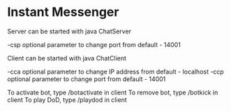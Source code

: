 # Instant Messenger

Server can be started with java ChatServer

-csp optional parameter to change port from default - 14001

Client can be started with java ChatClient

-cca optional parameter to change IP address from default - localhost
-ccp optional parameter to change port from default - 14001

To activate bot, type /botactivate in client
To remove bot, type /botkick in client
To play DoD, type /playdod in client
